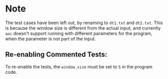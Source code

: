 # Note

The test cases have been left out, by renaming to `dt1.txt` and `dt2.txt`.
This is because the window size is different from the actual input, and
currently `aoc` doesn't support running with different parameters for the
program, when the parameter is not part of the input.

## Re-enabling Commented Tests:

To re-enable the tests, the `window_size` must be set to `5` in the program
code.
